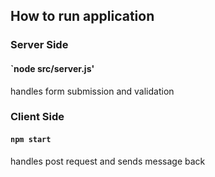 ## How to run application

### Server Side
#### `node src/server.js'
handles form submission and validation

### Client Side
#### `npm start`
handles post request and sends message back
